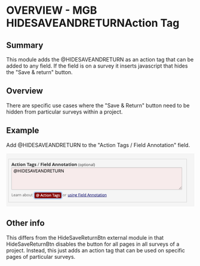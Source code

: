 # OVERVIEW - MGB HIDESAVEANDRETURNAction Tag

## Summary
This module adds the @HIDESAVEANDRETURN as an action tag that can be added to any field. If the field is on a survey  it inserts javascript that hides the "Save & return" button.

## Overview
There  are specific use cases  where the "Save & Return" button need to be hidden from particular surveys within a project.

 ## Example
Add @HIDESAVEANDRETURN to the "Action Tags / Field Annotation" field.

![Screenshot 1](images/image1.png)

## Other info
This differs from the HideSaveReturnBtn external module in that HideSaveReturnBtn disables the button for all pages in all  surveys of a project. Instead, this just adds an action tag  that can be used on specific pages of particular surveys.